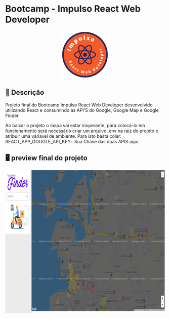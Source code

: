 # Bootcamp - Impulso React Web Developer

<p align="center">
  <img src="https://raw.githubusercontent.com/kevenalves/Bootcamp-ImpulsoReact/main/logo-Impulso.png" width="150" height="150"/>
</p>

## 🚀 Descrição
Projeto final do Bootcamp Impulso React Web Developer desenvolvido utilizando React e consumindo as API'S do Google, Google Map e Google Finder.

Ao baixar o projeto o mapa vai estar inoperante, para colocá-lo em funcionamento será necessário criar um arquivo .env na raiz do projeto e atribuir uma váriavel de ambiente.
Para isto basta colar: REACT_APP_GOOGLE_API_KEY= Sua Chave das duas APIS aqui.


## 🖥️ preview final do projeto

<p align="center">
  <img src="demo-desktop.png" width="1012" height="452"/>
</p>
